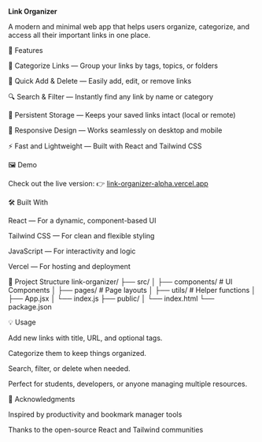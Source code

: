 **Link Organizer**

A modern and minimal web app that helps users organize, categorize, and access all their important links in one place.

🚀 Features

📁 Categorize Links — Group your links by tags, topics, or folders

🧩 Quick Add & Delete — Easily add, edit, or remove links

🔍 Search & Filter — Instantly find any link by name or category

💾 Persistent Storage — Keeps your saved links intact (local or remote)

📱 Responsive Design — Works seamlessly on desktop and mobile

⚡ Fast and Lightweight — Built with React and Tailwind CSS

🖼️ Demo

Check out the live version:
👉 [link-organizer-alpha.vercel.app](https://link-organizer-alpha.vercel.app)

🛠️ Built With

React — For a dynamic, component-based UI

Tailwind CSS — For clean and flexible styling

JavaScript — For interactivity and logic

Vercel — For hosting and deployment

📂 Project Structure
link-organizer/
├── src/
│   ├── components/    # UI Components
│   ├── pages/         # Page layouts
│   ├── utils/         # Helper functions
│   ├── App.jsx
│   └── index.js
├── public/
│   └── index.html
└── package.json

💡 Usage

Add new links with title, URL, and optional tags.

Categorize them to keep things organized.

Search, filter, or delete when needed.

Perfect for students, developers, or anyone managing multiple resources.


🙌 Acknowledgments

Inspired by productivity and bookmark manager tools

Thanks to the open-source React and Tailwind communities
